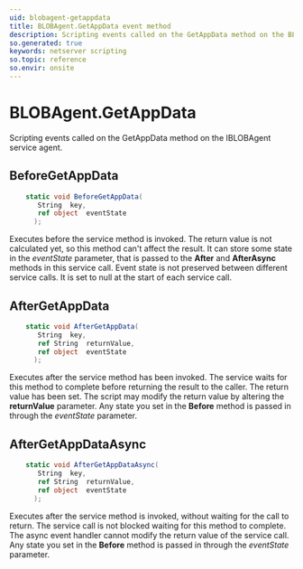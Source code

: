 ```yaml
---
uid: blobagent-getappdata
title: BLOBAgent.GetAppData event method
description: Scripting events called on the GetAppData method on the BLOBAgent service agent.
so.generated: true
keywords: netserver scripting
so.topic: reference
so.envir: onsite
---
```

# BLOBAgent.GetAppData

Scripting events called on the <see cref='M:IBLOBAgent.GetAppData'>GetAppData</see> method on the <see cref='IBLOBAgent'>IBLOBAgent</see>  service agent.

## BeforeGetAppData
```cs
    static void BeforeGetAppData(
       String  key,
       ref object  eventState
      );
```
Executes before the service method is invoked.
The return value is not calculated yet, so this method can't affect the result.
It can store some state in the *eventState* parameter, that is passed to the **After** and **AfterAsync** methods in this service call.
Event state is not preserved between different service calls. It is set to null at the start of each service call.
## AfterGetAppData
```cs
    static void AfterGetAppData(
       String  key,
       ref String  returnValue,
       ref object  eventState
      );
```
Executes after the service method has been invoked. The service waits for this method to complete before returning the result to the caller.
The return value has been set. The script may modify the return value by altering the **returnValue** parameter.
Any state you set in the **Before** method is passed in through the *eventState* parameter.
## AfterGetAppDataAsync
```cs
    static void AfterGetAppDataAsync(
       String  key,
       ref String  returnValue,
       ref object  eventState
      );
```
Executes after the service method is invoked, without waiting for the call to return.
The service call is not blocked waiting for this method to complete.
The async event handler cannot modify the return value of the service call.
Any state you set in the **Before** method is passed in through the *eventState* parameter.


